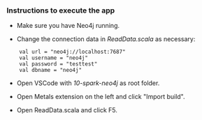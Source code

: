 ### Instructions to execute the app

- Make sure you have Neo4j running.

- Change the connection data in *ReadData.scala* as necessary:

```
    val url = "neo4j://localhost:7687"
    val username = "neo4j"
    val password = "testtest"
    val dbname = "neo4j"
```

- Open VSCode with *10-spark-neo4j* as root folder.

- Open Metals extension on the left and click "Import build".

- Open ReadData.scala and click F5.